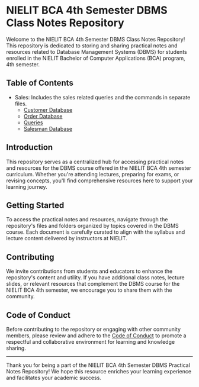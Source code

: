 # NIELIT BCA 4th Semester DBMS Class Notes Repository

Welcome to the NIELIT BCA 4th Semester DBMS Class Notes Repository! This repository is dedicated to storing and sharing practical notes and resources related to Database Management Systems (DBMS) for students enrolled in the NIELIT Bachelor of Computer Applications (BCA) program, 4th semester.

## Table of Contents

- Sales: Includes the sales related queries and the commands in separate files.
    - [Customer Database](./Sales/Customer.sql)
    - [Order Database](./Sales/Order.sql)
    - [Queries](./Sales/queries.sql)
    - [Salesman Database](./Sales/Salesman.sql)

## Introduction

This repository serves as a centralized hub for accessing practical notes and resources for the DBMS course offered in the NIELIT BCA 4th semester curriculum. Whether you're attending lectures, preparing for exams, or revising concepts, you'll find comprehensive resources here to support your learning journey.

## Getting Started

To access the practical notes and resources, navigate through the repository's files and folders organized by topics covered in the DBMS course. Each document is carefully curated to align with the syllabus and lecture content delivered by instructors at NIELIT.

## Contributing

We invite contributions from students and educators to enhance the repository's content and utility. If you have additional class notes, lecture slides, or relevant resources that complement the DBMS course for the NIELIT BCA 4th semester, we encourage you to share them with the community.

## Code of Conduct

Before contributing to the repository or engaging with other community members, please review and adhere to the [Code of Conduct](../Shared/code_of_conduct.md) to promote a respectful and collaborative environment for learning and knowledge sharing.

---

Thank you for being a part of the NIELIT BCA 4th Semester DBMS Practical Notes Repository! We hope this resource enriches your learning experience and facilitates your academic success.

